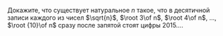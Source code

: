 Докажите, что существует натуральное $n$ такое, что в десятичной записи 
каждого из чисел $\sqrt{n}$, $\root 3\of n$, $\root 4\of n$, $\dots$, 
$\root {10}\of n$ сразу после запятой стоят цифры 2015$\dots$.